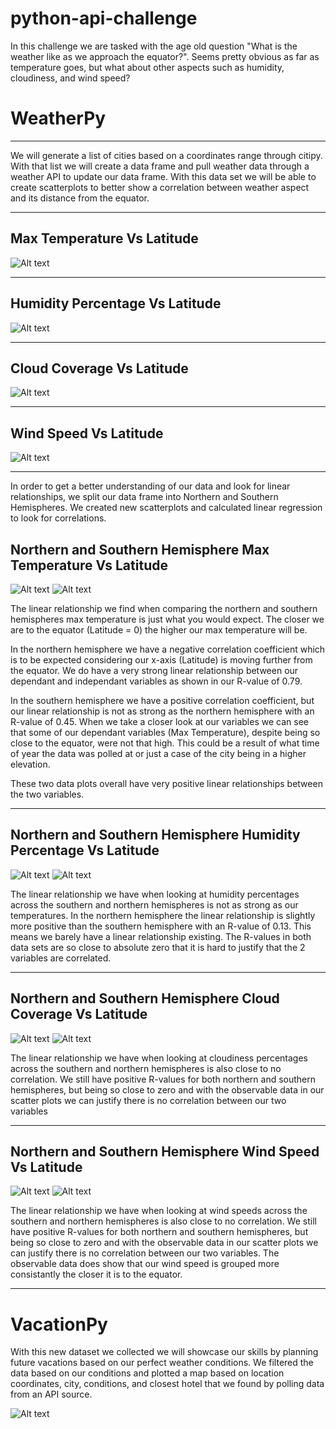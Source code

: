 # python-api-challenge

In this challenge we are tasked with the age old question "What is the weather like as we approach the equator?". Seems pretty obvious as far as temperature goes, but what about other aspects such as humidity, cloudiness, and wind speed? 

# WeatherPy
--------------------------------------------------------------------------------------------------------------------------------------------

We will generate a list of cities based on a coordinates range through citipy. With that list we will create a data frame and pull weather data through a weather API to update our data frame. With this data set we will be able to create scatterplots to better show a correlation between weather aspect and its distance from the equator. 

--------------------------------------------------------------------------------------------------------------------------------------------

## Max Temperature Vs Latitude
![Alt text](WeatherPy/output_data/latVsTemp.png)

--------------------------------------------------------------------------------------------------------------------------------------------

## Humidity Percentage Vs Latitude
![Alt text](WeatherPy/output_data/latVsHumid.png)

--------------------------------------------------------------------------------------------------------------------------------------------

## Cloud Coverage Vs Latitude
![Alt text](WeatherPy/output_data/latVsCloudiness.png)

--------------------------------------------------------------------------------------------------------------------------------------------

## Wind Speed Vs Latitude
![Alt text](WeatherPy/output_data/latVsWindSpeed.png)

--------------------------------------------------------------------------------------------------------------------------------------------

In order to get a better understanding of our data and look for linear relationships, we split our data frame into Northern and Southern Hemispheres. We created new scatterplots and calculated linear regression to look for correlations.

## Northern and Southern Hemisphere Max Temperature Vs Latitude
![Alt text](WeatherPy/output_data/NorthlatVsMaxTemp.png)
![Alt text](WeatherPy/output_data/SouthLatVsMaxTemp.png)

The linear relationship we find when comparing the northern and southern hemispheres max temperature is just what you would expect. The closer we are to the equator (Latitude = 0) the higher our max temperature will be. 

In the northern hemisphere we have a negative correlation coefficient which is to be expected considering our x-axis (Latitude) is moving further from the equator. We do have a very strong linear relationship between our dependant and independant variables as shown in our R-value of 0.79. 

In the southern hemisphere we have a positive correlation coefficient, but our linear relationship is not as strong as the northern hemisphere with an R-value of 0.45. When we take a closer look at our variables we can see that some of our dependant variables (Max Temperature), despite being so close to the equator, were not that high. This could be a result of what time of year the data was polled at or just a case of the city being in a higher elevation. 

These two data plots overall have very positive linear relationships between the two variables.

--------------------------------------------------------------------------------------------------------------------------------------------

## Northern and Southern Hemisphere Humidity Percentage Vs Latitude
![Alt text](WeatherPy/output_data/NorthLatVsHumidity.png)
![Alt text](WeatherPy/output_data/SouthLatVsHumidity.png)

The linear relationship we have when looking at humidity percentages across the southern and northern hemispheres is not as strong as our temperatures. In the northern hemisphere the linear relationship is slightly more positive than the southern hemisphere with an R-value of 0.13. This means we barely have a linear relationship existing. The R-values in both data sets are so close to absolute zero that it is hard to justify that the 2 variables are correlated. 

--------------------------------------------------------------------------------------------------------------------------------------------

## Northern and Southern Hemisphere Cloud Coverage Vs Latitude
![Alt text](WeatherPy/output_data/NorthLatVsCloudiness.png)
![Alt text](WeatherPy/output_data/SouthLatVsCloudiness.png)

The linear relationship we have when looking at cloudiness percentages across the southern and northern hemispheres is also close to no correlation. We still have positive R-values for both northern and southern hemispheres, but being so close to zero and with the observable data in our scatter plots we can justify there is no correlation between our two variables

--------------------------------------------------------------------------------------------------------------------------------------------

## Northern and Southern Hemisphere Wind Speed Vs Latitude
![Alt text](WeatherPy/output_data/NorthLatVsWindSpeed.png)
![Alt text](WeatherPy/output_data/SouthLatVsWindSpeed.png)

The linear relationship we have when looking at wind speeds across the southern and northern hemispheres is also close to no correlation. We still have positive R-values for both northern and southern hemispheres, but being so close to zero and with the observable data in our scatter plots we can justify there is no correlation between our two variables. The observable data does show that our wind speed is grouped more consistantly the closer it is to the equator. 


--------------------------------------------------------------------------------------------------------------------------------------------

# VacationPy

With this new dataset we collected we will showcase our skills by planning future vacations based on our perfect weather conditions. We filtered the data based on our conditions and plotted a map based on location coordinates, city, conditions, and closest hotel that we found by polling data from an API source. 

![Alt text](WeatherPy/output_data/VacationSpots.png)